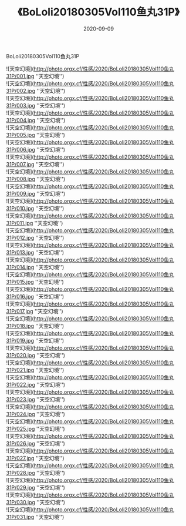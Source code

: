 ﻿---
layout: post
title:  《BoLoli20180305Vol110鱼丸31P》
date:   2020-09-09
img: http://photo.orgx.cf/性感/2020/BoLoli20180305Vol110鱼丸31P/000.jpg
categories: [美女, 性感, 泳衣]
---

BoLoli20180305Vol110鱼丸31P



![天空幻境](http://photo.orgx.cf/性感/2020/BoLoli20180305Vol110鱼丸31P/001.jpg ''天空幻境'') <br>
![天空幻境](http://photo.orgx.cf/性感/2020/BoLoli20180305Vol110鱼丸31P/002.jpg ''天空幻境'') <br>
![天空幻境](http://photo.orgx.cf/性感/2020/BoLoli20180305Vol110鱼丸31P/003.jpg ''天空幻境'') <br>
![天空幻境](http://photo.orgx.cf/性感/2020/BoLoli20180305Vol110鱼丸31P/004.jpg ''天空幻境'') <br>
![天空幻境](http://photo.orgx.cf/性感/2020/BoLoli20180305Vol110鱼丸31P/005.jpg ''天空幻境'') <br>
![天空幻境](http://photo.orgx.cf/性感/2020/BoLoli20180305Vol110鱼丸31P/006.jpg ''天空幻境'') <br>
![天空幻境](http://photo.orgx.cf/性感/2020/BoLoli20180305Vol110鱼丸31P/007.jpg ''天空幻境'') <br>
![天空幻境](http://photo.orgx.cf/性感/2020/BoLoli20180305Vol110鱼丸31P/008.jpg ''天空幻境'') <br>
![天空幻境](http://photo.orgx.cf/性感/2020/BoLoli20180305Vol110鱼丸31P/009.jpg ''天空幻境'') <br>
![天空幻境](http://photo.orgx.cf/性感/2020/BoLoli20180305Vol110鱼丸31P/010.jpg ''天空幻境'') <br>
![天空幻境](http://photo.orgx.cf/性感/2020/BoLoli20180305Vol110鱼丸31P/011.jpg ''天空幻境'') <br>
![天空幻境](http://photo.orgx.cf/性感/2020/BoLoli20180305Vol110鱼丸31P/012.jpg ''天空幻境'') <br>
![天空幻境](http://photo.orgx.cf/性感/2020/BoLoli20180305Vol110鱼丸31P/013.jpg ''天空幻境'') <br>
![天空幻境](http://photo.orgx.cf/性感/2020/BoLoli20180305Vol110鱼丸31P/014.jpg ''天空幻境'') <br>
![天空幻境](http://photo.orgx.cf/性感/2020/BoLoli20180305Vol110鱼丸31P/015.jpg ''天空幻境'') <br>
![天空幻境](http://photo.orgx.cf/性感/2020/BoLoli20180305Vol110鱼丸31P/016.jpg ''天空幻境'') <br>
![天空幻境](http://photo.orgx.cf/性感/2020/BoLoli20180305Vol110鱼丸31P/017.jpg ''天空幻境'') <br>
![天空幻境](http://photo.orgx.cf/性感/2020/BoLoli20180305Vol110鱼丸31P/018.jpg ''天空幻境'') <br>
![天空幻境](http://photo.orgx.cf/性感/2020/BoLoli20180305Vol110鱼丸31P/019.jpg ''天空幻境'') <br>
![天空幻境](http://photo.orgx.cf/性感/2020/BoLoli20180305Vol110鱼丸31P/020.jpg ''天空幻境'') <br>
![天空幻境](http://photo.orgx.cf/性感/2020/BoLoli20180305Vol110鱼丸31P/021.jpg ''天空幻境'') <br>
![天空幻境](http://photo.orgx.cf/性感/2020/BoLoli20180305Vol110鱼丸31P/022.jpg ''天空幻境'') <br>
![天空幻境](http://photo.orgx.cf/性感/2020/BoLoli20180305Vol110鱼丸31P/023.jpg ''天空幻境'') <br>
![天空幻境](http://photo.orgx.cf/性感/2020/BoLoli20180305Vol110鱼丸31P/024.jpg ''天空幻境'') <br>
![天空幻境](http://photo.orgx.cf/性感/2020/BoLoli20180305Vol110鱼丸31P/025.jpg ''天空幻境'') <br>
![天空幻境](http://photo.orgx.cf/性感/2020/BoLoli20180305Vol110鱼丸31P/026.jpg ''天空幻境'') <br>
![天空幻境](http://photo.orgx.cf/性感/2020/BoLoli20180305Vol110鱼丸31P/027.jpg ''天空幻境'') <br>
![天空幻境](http://photo.orgx.cf/性感/2020/BoLoli20180305Vol110鱼丸31P/028.jpg ''天空幻境'') <br>
![天空幻境](http://photo.orgx.cf/性感/2020/BoLoli20180305Vol110鱼丸31P/029.jpg ''天空幻境'') <br>
![天空幻境](http://photo.orgx.cf/性感/2020/BoLoli20180305Vol110鱼丸31P/030.jpg ''天空幻境'') <br>
![天空幻境](http://photo.orgx.cf/性感/2020/BoLoli20180305Vol110鱼丸31P/031.jpg ''天空幻境'') <br>